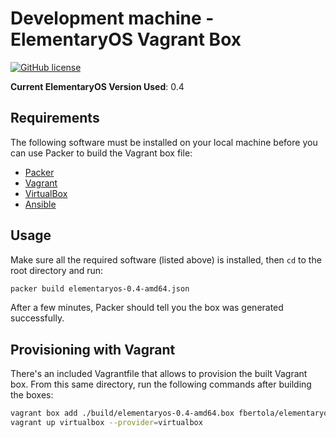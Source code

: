 # Development machine - ElementaryOS Vagrant Box

[![GitHub license](https://img.shields.io/github/license/mashape/apistatus.svg)](https://github.com/fbertola/dev-box/blob/master/LICENSE)

**Current ElementaryOS Version Used**: 0.4

## Requirements

The following software must be installed on your local machine before you can use Packer to build the Vagrant box file:

  - [Packer](http://www.packer.io/)
  - [Vagrant](http://vagrantup.com/)
  - [VirtualBox](https://www.virtualbox.org/)
  - [Ansible](http://docs.ansible.com/intro_installation.html)

## Usage

Make sure all the required software (listed above) is installed, then `cd` to the root directory and run:

```bash
packer build elementaryos-0.4-amd64.json
```

After a few minutes, Packer should tell you the box was generated successfully.

## Provisioning with Vagrant

There's an included Vagrantfile that allows to provision the built Vagrant box. From this same directory, run the following commands after building the boxes:

```bash
vagrant box add ./build/elementaryos-0.4-amd64.box fbertola/elementaryos-0.4-amd64 -f
vagrant up virtualbox --provider=virtualbox
```
